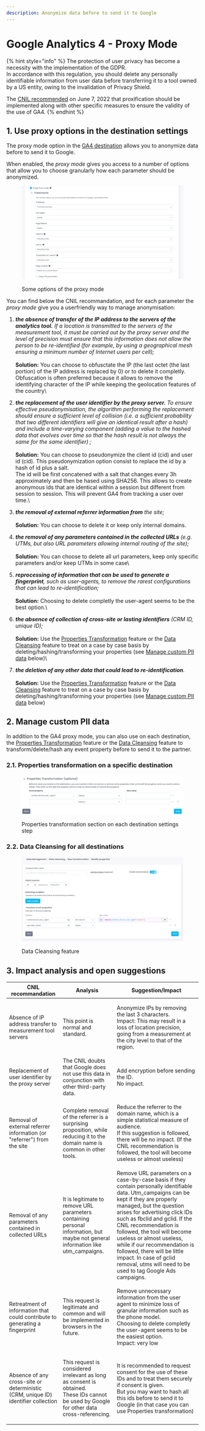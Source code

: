 ```yaml
---
description: Anonymize data before to send it to Google
---
```


# Google Analytics 4 - Proxy Mode

{% hint style="info" %}
The protection of user privacy has become a necessity with the implementation of the GDPR. \
In accordance with this regulation, you should delete any personally identifiable information from user data before transferring it to a tool owned by a US entity, owing to the invalidation of Privacy Shield.

The [CNIL recommended](https://www.cnil.fr/fr/cookies-et-autres-traceurs/regles/google-analytics-et-transferts-de-donnees-comment-mettre-son-outil-de-mesure-daudience-en-conformite) on June 7, 2022 that proxification should be implemented along with other specific measures to ensure the validity of the use of GA4.
{% endhint %}

## 1. Use proxy options in the destination settings

The proxy mode option in the [GA4 destination](./) allows you to anonymize data before to send it to Google.

When enabled, the _proxy mode_ gives you access to a number of options that allow you to choose granularly how each parameter should be anonymized.

<figure><img src="../../../../../.gitbook/assets/image (5) (2).png" alt=""><figcaption><p>Some options of the proxy mode</p></figcaption></figure>

You can find below the CNIL recommandation, and for each parameter the _proxy mode_ give you a userfriendly way to manage anonymisation:&#x20;

1. _**the absence of transfer of the IP address to the servers of the analytics tool.** If a location is transmitted to the servers of the measurement tool, it must be carried out by the proxy server and the level of precision must ensure that this information does not allow the person to be re-identified (for example, by using a geographical mesh ensuring a minimum number of Internet users per cell);_\
   \
   **Solution:** You can choose to obfusctate the IP (the last octet (the last portion) of the IP address is replaced by 0) or to delete it completly. Obfuscation is often preferred because it allows to remove the identifying character of the IP while keeping the geolocation features of the country\

2. _**the replacement of the user identifier by the proxy server.** To ensure effective pseudonymisation, the algorithm performing the replacement should ensure a sufficient level of collision (i.e. a sufficient probability that two different identifiers will give an identical result after a hash) and include a time-varying component (adding a value to the hashed data that evolves over time so that the hash result is not always the same for the same identifier) ;_\
   \
   **Solution:** You can choose to pseudonymize the client id (cid) and user id (cid). This pseudonymization option consist to replace the id by a hash of id plus a salt.\
   The id will be first concatened with a salt that changes every 3h approximately and then be hased using SHA256. This allows to create anonymous ids that are identical within a session but different from session to session. This will prevent GA4 from tracking a user over time.\

3. _**the removal of external referrer information from** the site;_\
   \
   **Solution:** You can choose to delete it or keep only internal domains.\
   &#x20;
4. _**the removal of any parameters contained in the collected URLs** (e.g. UTMs, but also URL parameters allowing internal routing of the site);_\
   \
   **Solution:** You can choose to delete all url parameters, keep only specific parameters and/or keep UTMs in some case\

5. _**reprocessing of information that can be used to generate a fingerprint**, such as user-agents, to remove the rarest configurations that can lead to re-identification;_\
   \
   **Solution:** Choosing to delete completly the user-agent seems to be the best option.\

6. _**the absence of collection of cross-site or lasting identifiers** (CRM ID, unique ID);_\
   \
   **Solution:**  Use the [Properties Transformation](../../../advanced-mapping.md#transform-data-before-it-gets-to-the-destination.) feature or the [Data Cleansing](../../../../data-quality/data-cleansing/) feature to treat on a case by case basis by deleting/hashing/transforming your properties (see [Manage custom PII data](google-analytics-4-proxy-mode.md#2.-manage-custom-pii-data) below)\

7. _**the deletion of any other data that could lead to re-identification**._\
   \
   **Solution:** Use the [Properties Transformation](../../../advanced-mapping.md#transform-data-before-it-gets-to-the-destination.) feature or the [Data Cleansing](../../../../data-quality/data-cleansing/) feature to treat on a case by case basis by deleting/hashing/transforming your properties (see [Manage custom PII data](google-analytics-4-proxy-mode.md#2.-manage-custom-pii-data) below)

## 2. Manage custom PII data

In addition to the GA4 proxy mode, you can also use on each destination, the [Properties Transformation](../../../advanced-mapping.md#transform-data-before-it-gets-to-the-destination.) feature or the [Data Cleansing](../../../../data-quality/data-cleansing/) feature to transform/delete/hash any event property before to send it to the partner.

### 2.1. Properties transformation on a specific destination

<figure><img src="../../../../../.gitbook/assets/image (2) (1).png" alt=""><figcaption><p>Properties transformation section on each destination settings step</p></figcaption></figure>

### 2.2. Data Cleansing for all destinations

<figure><img src="../../../../../.gitbook/assets/image (6) (2).png" alt=""><figcaption><p>Data Cleansing feature</p></figcaption></figure>

## 3. Impact analysis and open suggestions

| CNIL recommandation                                                               | Analysis                                                                                                                                             | Suggestion/Impact                                                                                                                                                                                                                                                                                                                                                                                                                                                               |
| --------------------------------------------------------------------------------- | ---------------------------------------------------------------------------------------------------------------------------------------------------- | ------------------------------------------------------------------------------------------------------------------------------------------------------------------------------------------------------------------------------------------------------------------------------------------------------------------------------------------------------------------------------------------------------------------------------------------------------------------------------- |
| Absence of IP address transfer to measurement tool servers                        | This point is normal and standard.                                                                                                                   | <p>Anonymize IPs by removing the last 3 characters. <br>Impact: This may result in a loss of location precision, going from a measurement at the city level to that of the region.</p>                                                                                                                                                                                                                                                                                          |
| Replacement of user identifier by the proxy server                                | The CNIL doubts that Google does not use this data in conjunction with other third-party data.                                                       | <p>Add encryption before sending the ID.<br>No impact.</p>                                                                                                                                                                                                                                                                                                                                                                                                                      |
| Removal of external referrer information (or "referrer") from the site            | Complete removal of the referrer is a surprising proposition, while reducing it to the domain name is common in other tools.                         | <p>Reduce the referrer to the domain name, which is a simple statistical measure of audience.<br>If this suggestion is followed, there will be no impact. (If the CNIL recommendation is followed, the tool will become useless or almost useless)</p>                                                                                                                                                                                                                          |
| Removal of any parameters contained in collected URLs                             | It is legitimate to remove URL parameters containing personal information, but maybe not general information like utm\_campaigns.                    | Remove URL parameters on a case-by-case basis if they contain personally identifiable data. Utm\_campaigns can be kept if they are properly managed, but the question arises for advertising click IDs such as fbclid and gclid. If the CNIL recommendation is followed, the tool will become useless or almost useless, while if our recommendation is followed, there will be little impact. In case of gclid removal, utms will need to be used to tag Google Ads campaigns. |
| Retreatment of information that could contribute to generating a fingerprint      | This request is legitimate and common and will be implemented in browsers in the future.                                                             | <p>Remove unnecessary information from the user agent to minimize loss of granular information such as the phone model.<br>Choosing to delete completly the user-agent seems to be the easiest option.<br>Impact: very low</p>                                                                                                                                                                                                                                                  |
| Absence of any cross-site or deterministic (CRM, unique ID) identifier collection | <p>This request is considered irrelevant as long as consent is obtained.<br>These IDs cannot be used by Google for other data cross-referencing.</p> | <p>It is recommended to request consent for the use of these IDs and to treat them securely if consent is given.<br>But you may want to hash all this ids before to send it to Google (in that case you can use Properties transformation)</p>                                                                                                                                                                                                                                  |
